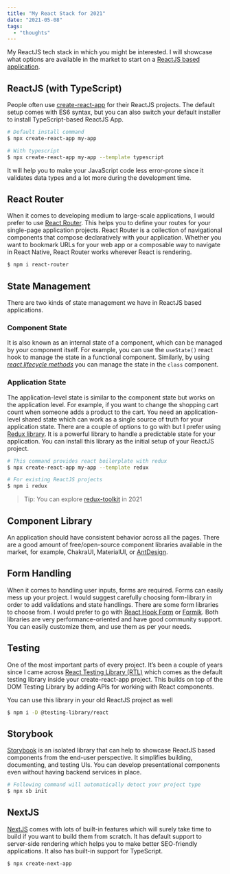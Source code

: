```yaml
---
title: "My React Stack for 2021"
date: "2021-05-08"
tags:
  - "thoughts"
---
```


My ReactJS tech stack in which you might be interested. I will showcase what options are available in the market to start on a [ReactJS based application](https://www.learnwithgurpreet.com/structure-your-frontend-project/).

## ReactJS (with TypeScript)

People often use [create-react-app](https://github.com/facebook/create-react-app) for their ReactJS projects. The default setup comes with ES6 syntax, but you can also switch your default installer to install TypeScript-based ReactJS App.

```bash
# Default install command
$ npx create-react-app my-app

# With typescript
$ npx create-react-app my-app --template typescript
```

It will help you to make your JavaScript code less error-prone since it validates data types and a lot more during the development time.

## React Router

When it comes to developing medium to large-scale applications, I would prefer to use [React Router](https://reactrouter.com/). This helps you to define your routes for your single-page application projects. React Router is a collection of navigational components that compose declaratively with your application. Whether you want to bookmark URLs for your web app or a composable way to navigate in React Native, React Router works wherever React is rendering.

```bash
$ npm i react-router
```

## State Management

There are two kinds of state management we have in ReactJS based applications.

### Component State

It is also known as an internal state of a component, which can be managed by your component itself. For example, you can use the `useState()` react hook to manage the state in a functional component. Similarly, by using _[react lifecycle methods](https://reactjs.org/docs/state-and-lifecycle.html#adding-lifecycle-methods-to-a-class)_ you can manage the state in the `class` component.

### Application State

The application-level state is similar to the component state but works on the application level. For example, if you want to change the shopping cart count when someone adds a product to the cart. You need an application-level shared state which can work as a single source of truth for your application state. There are a couple of options to go with but I prefer using [Redux library](https://redux.js.org/). It is a powerful library to handle a predictable state for your application. You can install this library as the initial setup of your ReactJS project.

```bash
# This command provides react boilerplate with redux
$ npx create-react-app my-app --template redux

# For existing ReactJS projects
$ npm i redux
```

> Tip: You can explore [redux-toolkit](https://redux-toolkit.js.org/) in 2021

## Component Library

An application should have consistent behavior across all the pages. There are a good amount of free/open-source component libraries available in the market, for example, ChakraUI, MaterialUI, or [AntDesign](https://ant.design/docs/react/introduce).

## Form Handling

When it comes to handling user inputs, forms are required. Forms can easily mess up your project. I would suggest carefully choosing form-library in order to add validations and state handlings. There are some form libraries to choose from. I would prefer to go with [React Hook Form](https://react-hook-form.com/) or [Formik](https://formik.org/). Both libraries are very performance-oriented and have good community support. You can easily customize them, and use them as per your needs.

## Testing

One of the most important parts of every project. It’s been a couple of years since I came across [React Testing Library (RTL)](https://testing-library.com/docs/react-testing-library/intro/) which comes as the default testing library inside your create-react-app project. This builds on top of the DOM Testing Library by adding APIs for working with React components.

You can use this library in your old ReactJS project as well

```bash
$ npm i -D @testing-library/react
```

## Storybook

[Storybook](https://storybook.js.org/) is an isolated library that can help to showcase ReactJS based components from the end-user perspective. It simplifies building, documenting, and testing UIs. You can develop presentational components even without having backend services in place.

```bash
# Following command will automatically detect your project type
$ npx sb init
```

## NextJS

[NextJS](https://nextjs.org/) comes with lots of built-in features which will surely take time to build if you want to build them from scratch. It has default support to server-side rendering which helps you to make better SEO-friendly applications. It also has built-in support for TypeScript.

```bash
$ npx create-next-app
```
